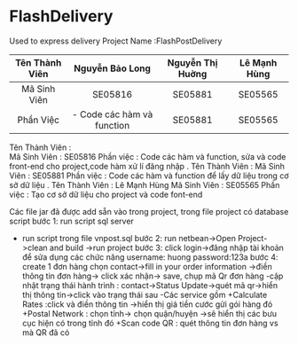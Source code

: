 # FlashDelivery
Used to express delivery
Project Name :FlashPostDelivery

|     Tên Thành Viên    |       Nguyễn Bảo Long      |      Nguyễn Thị Huờng         |        Lê Mạnh Hùng      |
|:--------------------: | :-------------------------:|:-----------------------------:|:------------------------:|
|      Mã Sinh Viên     |            SE05816         |            SE05881            |           SE05565        |
|        Phần Việc      |  - Code các hàm và function    |            SE05881            |           SE05565        |

Tên Thành Viên :  
Mã Sinh Viên : SE05816
Phần việc : Code các hàm và function, sửa và code front-end cho project,code hàm xử lí đăng nhập .
Tên Thành Viên : 
Mã Sinh Viên :	SE05881
Phần việc : Code các hàm và function để lấy dữ liệu trong cơ sở dữ liệu . 
Tên Thành Viên : Lê Mạnh Hùng 
Mã Sinh Viên : SE05565 
Phần việc : Tạo cơ sở dữ liệu cho project và code font-end 

Các file jar đã được add sẵn vào trong project, trong file project có database script 
bước 1: run script sql server 
- run script trong file vnpost.sql
bước 2: run netbean->Open Project->clean and build
->run project
bước 3: click login->đăng nhập tài khoản để sửa dụng các chức năng
username: huong
password:123a
bước 4: create 1 đơn hàng chọn contact->fill in your order information
->điền thông tin đơn hàng-> click xác nhận-> save, chụp mã Qr đơn hàng 
-cập nhật trạng thái hành trình :
contact->Status Update->quét mã qr->hiển thị thông tin->click vào trạng thái sau 
-Các service gồm +Calculate Rates :click và điền thông tin ->hiển thị giá tiền cước gửi gói hàng đó
+Postal Network : chọn tỉnh-> chọn quận/huyện ->sẽ hiển thị các bưu cục hiện có trong tỉnh đó
+Scan code QR : quét thông tin đơn hàng vs mà QR đã có 

